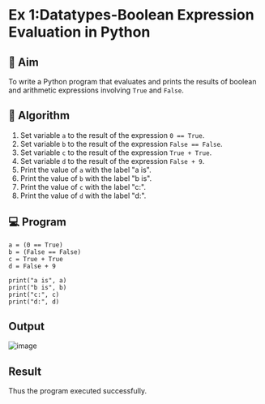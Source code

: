 
# Ex 1:Datatypes-Boolean Expression Evaluation in Python

## 🎯 Aim
To write a Python program that evaluates and prints the results of boolean and arithmetic expressions involving `True` and `False`.

## 🧠 Algorithm
1. Set variable `a` to the result of the expression `0 == True`.
2. Set variable `b` to the result of the expression `False == False`.
3. Set variable `c` to the result of the expression `True + True`.
4. Set variable `d` to the result of the expression `False + 9`.
5. Print the value of `a` with the label "a is".
6. Print the value of `b` with the label "b is".
7. Print the value of `c` with the label "c:".
8. Print the value of `d` with the label "d:".

## 💻 Program
~~~
a = (0 == True)
b = (False == False)
c = True + True
d = False + 9

print("a is", a)
print("b is", b)
print("c:", c)
print("d:", d)
~~~

## Output
![image](https://github.com/user-attachments/assets/0ca6b03b-c016-4e14-8955-2474f104c4f8)

## Result
Thus the program executed successfully.
